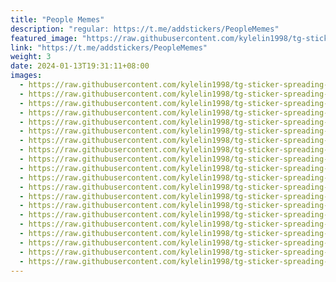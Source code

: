 ```yaml
---
title: "People Memes"
description: "regular: https://t.me/addstickers/PeopleMemes"
featured_image: "https://raw.githubusercontent.com/kylelin1998/tg-sticker-spreading-worldwide-images/main/img/1b1d3442-0521-4063-bc62-7d9080694793.jpg"
link: "https://t.me/addstickers/PeopleMemes"
weight: 3
date: 2024-01-13T19:31:11+08:00
images:
  - https://raw.githubusercontent.com/kylelin1998/tg-sticker-spreading-worldwide-images/main/img/1b1d3442-0521-4063-bc62-7d9080694793.jpg
  - https://raw.githubusercontent.com/kylelin1998/tg-sticker-spreading-worldwide-images/main/img/0b82b468-7146-44c0-b13c-b22a1a3387cb.jpg
  - https://raw.githubusercontent.com/kylelin1998/tg-sticker-spreading-worldwide-images/main/img/067dcdce-8f92-4b1d-bc9e-55fd09625d57.jpg
  - https://raw.githubusercontent.com/kylelin1998/tg-sticker-spreading-worldwide-images/main/img/95ba9f8d-554f-4531-8e14-24e3c64f2e33.jpg
  - https://raw.githubusercontent.com/kylelin1998/tg-sticker-spreading-worldwide-images/main/img/e3a6ab5d-2514-468d-bc4c-4c439ddabc9c.jpg
  - https://raw.githubusercontent.com/kylelin1998/tg-sticker-spreading-worldwide-images/main/img/9530fe7d-beff-4fef-82d9-04fe4d3432ef.jpg
  - https://raw.githubusercontent.com/kylelin1998/tg-sticker-spreading-worldwide-images/main/img/10558c87-0a9c-46d6-8992-2f86003da45b.jpg
  - https://raw.githubusercontent.com/kylelin1998/tg-sticker-spreading-worldwide-images/main/img/f313ca04-9529-4be7-a27b-0ba0c81a93ad.jpg
  - https://raw.githubusercontent.com/kylelin1998/tg-sticker-spreading-worldwide-images/main/img/eaeb6ad9-f66c-4a55-8e38-e3ef67bf4e5b.jpg
  - https://raw.githubusercontent.com/kylelin1998/tg-sticker-spreading-worldwide-images/main/img/97ed8db5-d962-4e9e-ad6a-d41e9d634884.jpg
  - https://raw.githubusercontent.com/kylelin1998/tg-sticker-spreading-worldwide-images/main/img/29cb8e88-63c6-460b-b786-23ae460e4c1c.jpg
  - https://raw.githubusercontent.com/kylelin1998/tg-sticker-spreading-worldwide-images/main/img/5cb564ab-cc92-47f6-9bb9-8ad8d26d6b38.jpg
  - https://raw.githubusercontent.com/kylelin1998/tg-sticker-spreading-worldwide-images/main/img/235ccf2a-73b8-4fee-89f3-b1e09b0fecef.jpg
  - https://raw.githubusercontent.com/kylelin1998/tg-sticker-spreading-worldwide-images/main/img/aa250790-8db3-43e0-a01b-686468318d7f.jpg
  - https://raw.githubusercontent.com/kylelin1998/tg-sticker-spreading-worldwide-images/main/img/300c9706-8ead-4f12-b9cf-124b0cda092c.jpg
  - https://raw.githubusercontent.com/kylelin1998/tg-sticker-spreading-worldwide-images/main/img/46c2289f-9433-457a-a93b-8b198622ee70.jpg
  - https://raw.githubusercontent.com/kylelin1998/tg-sticker-spreading-worldwide-images/main/img/3d7bb066-a8e5-4bab-8c94-9e6d79912e7d.jpg
  - https://raw.githubusercontent.com/kylelin1998/tg-sticker-spreading-worldwide-images/main/img/1485d7ac-c831-484f-a333-990a620c1476.jpg
  - https://raw.githubusercontent.com/kylelin1998/tg-sticker-spreading-worldwide-images/main/img/1756e6d4-422d-440c-90bf-243a1759e9cd.jpg
  - https://raw.githubusercontent.com/kylelin1998/tg-sticker-spreading-worldwide-images/main/img/8556d7fa-5bff-42f8-94b5-920ece9632ae.jpg
---
```

